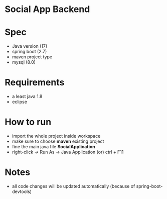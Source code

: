 # Social App Backend

# Spec
- Java version (17)
- spring boot (2.7)
- maven project type
- mysql (8.0)

# Requirements
- a least java 1.8
- eclipse

# How to run
- import the whole project inside workspace
- make sure to choose <b>maven</b> existing project
- fine the main java file <b>SocialApplication</b>
- right-click -> Run As -> Java Application (or) ctrl + F11

# Notes
- all code changes will be updated automatically (because of spring-boot-devtools)